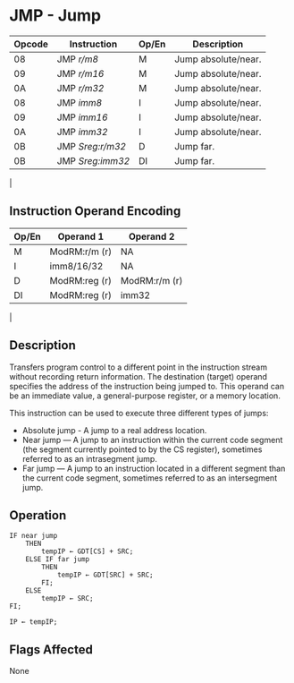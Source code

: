 # JMP - Jump

| Opcode | Instruction | Op/En | Description |
|-|-|-|-|
| 08 | JMP *r/m8* | M | Jump absolute/near. |
| 09 | JMP *r/m16* | M | Jump absolute/near. |
| 0A | JMP *r/m32* | M | Jump absolute/near. |
| 08 | JMP *imm8* | I | Jump absolute/near. |
| 09 | JMP *imm16* | I | Jump absolute/near. |
| 0A | JMP *imm32* | I | Jump absolute/near. |
| 0B | JMP *Sreg:r/m32* | D | Jump far. |
| 0B | JMP *Sreg:imm32* | DI | Jump far. |
|

## Instruction Operand Encoding

| Op/En | Operand 1 | Operand 2 |
|-|-|-|
| M | ModRM:r/m (r) | NA |
| I | imm8/16/32 | NA |
| D | ModRM:reg (r) | ModRM:r/m (r) |
| DI | ModRM:reg (r) | imm32 |
|

## Description

Transfers program control to a different point in the instruction stream without recording return information. The destination (target) operand specifies the address of the instruction being jumped to. This operand can be an immediate value, a general-purpose register, or a memory location.

This instruction can be used to execute three different types of jumps:

- Absolute jump - A jump to a real address location.
- Near jump — A jump to an instruction within the current code segment (the segment currently pointed to by the CS register), sometimes referred to as an intrasegment jump.
- Far jump — A jump to an instruction located in a different segment than the current code segment, sometimes referred to as an intersegment jump.

## Operation

```microcode
IF near jump
    THEN
        tempIP ← GDT[CS] + SRC;
    ELSE IF far jump
        THEN
            tempIP ← GDT[SRC] + SRC;
        FI;
    ELSE
        tempIP ← SRC;
FI;

IP ← tempIP;
```

## Flags Affected

None
